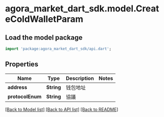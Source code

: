 # agora_market_dart_sdk.model.CreateColdWalletParam

## Load the model package
```dart
import 'package:agora_market_dart_sdk/api.dart';
```

## Properties
Name | Type | Description | Notes
------------ | ------------- | ------------- | -------------
**address** | **String** | 钱包地址 | 
**protocolEnum** | **String** | 協議 | 

[[Back to Model list]](../README.md#documentation-for-models) [[Back to API list]](../README.md#documentation-for-api-endpoints) [[Back to README]](../README.md)


